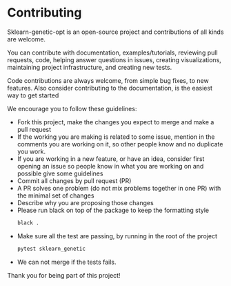 # Contributing

Sklearn-genetic-opt is an open-source project and contributions of all kinds
are welcome.

You can contribute with documentation, examples/tutorials, reviewing pull requests, code,
helping answer questions in issues, creating visualizations, maintaining project
infrastructure, and creating new tests. 

Code contributions are always welcome, from simple bug fixes, to new features.
Also consider contributing to the documentation, is the easiest way to get started 

We encourage you to follow these guidelines:

* Fork this project, make the changes you expect to merge and make a pull request 
* If the working you are making is related to some issue, mention in the comments 
  you are working on it, so other people know and no duplicate you work.
* If you are working in a new feature, or have an idea, consider first opening an issue
  so people know in what you are working on and possible give some guidelines
* Commit all changes by pull request (PR)
* A PR solves one problem (do not mix problems together in one PR) with the
  minimal set of changes
* Describe why you are proposing those changes 
* Please run black on top of the package to keep the formatting style
    ```bash
    black .
    ```
* Make sure all the test are passing, by running in the root of the project
    ```bash
    pytest sklearn_genetic
    ```
* We can not merge if the tests fails.

Thank you for being part of this project!
